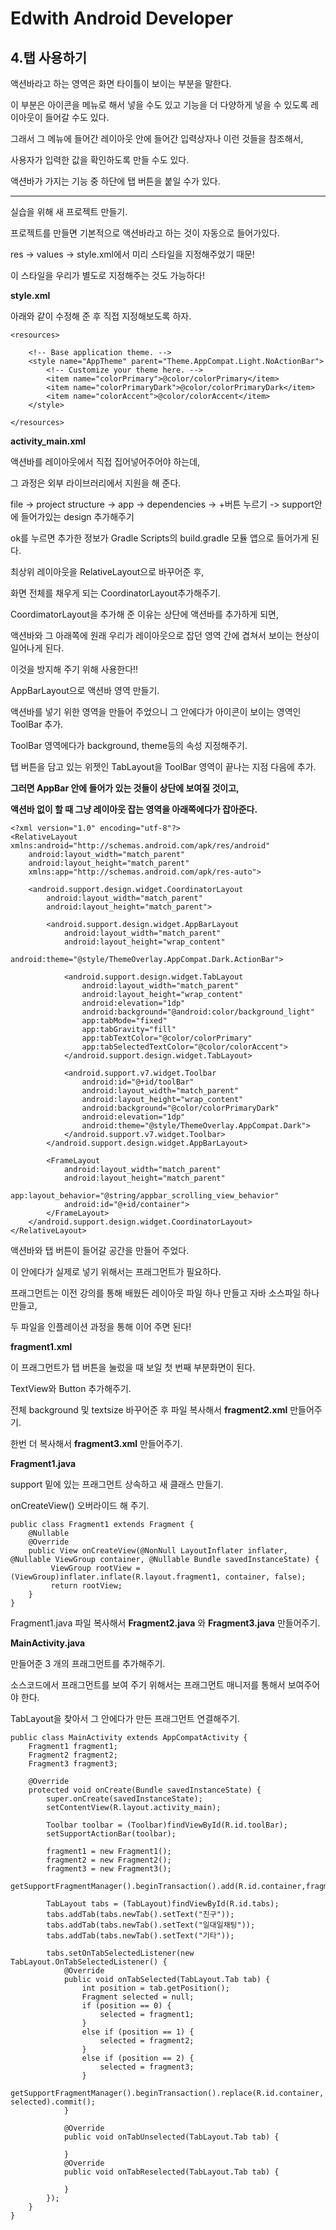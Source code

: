 # Edwith Android Developer

## 4.탭 사용하기

액션바라고 하는 영역은 화면 타이틀이 보이는 부분을 말한다.

이 부분은 아이콘을 메뉴로 해서 넣을 수도 있고 기능을 더 다양하게 넣을 수 있도록 레이아웃이 들어갈 수도 있다.

그래서 그 메뉴에 들어간 레이아웃 안에 들어간 입력상자나 이런 것들을 참조해서,

사용자가 입력한 값을 확인하도록 만들 수도 있다.

액션바가 가지는 기능 중 하단에 탭 버튼을 붙일 수가 있다.

---

실습을 위해 새 프로젝트 만들기.

프로젝트를 만들면 기본적으로 액션바라고 하는 것이 자동으로 들어가있다. 

res -> values -> style.xml에서 미리 스타일을 지정해주었기 때문!

이 스타일을 우리가 별도로 지정해주는 것도 가능하다!

**style.xml**

아래와 같이 수정해 준 후 직접 지정해보도록 하자.

    <resources>
    
        <!-- Base application theme. -->
        <style name="AppTheme" parent="Theme.AppCompat.Light.NoActionBar">
            <!-- Customize your theme here. -->
            <item name="colorPrimary">@color/colorPrimary</item>
            <item name="colorPrimaryDark">@color/colorPrimaryDark</item>
            <item name="colorAccent">@color/colorAccent</item>
        </style>
    
    </resources>

**activity_main.xml**

액션바를 레이아웃에서 직접 집어넣어주어야 하는데,

그 과정은 외부 라이브러리에서 지원을 해 준다.

file -> project structure -> app -> dependencies -> +버튼 누르기 -> support안에 들어가있는 design 추가해주기

ok를 누르면 추가한 정보가 Gradle Scripts의 build.gradle 모듈 앱으로 들어가게 된다.

최상위 레이아웃을 RelativeLayout으로 바꾸어준 후,

화면 전체를 채우게 되는 CoordinatorLayout추가해주기.

CoordimatorLayout을 추가해 준 이유는 상단에 액션바를 추가하게 되면,

액션바와 그 아래쪽에 원래 우리가 레이아웃으로 잡던 영역 간에 겹쳐서 보이는 현상이 일어나게 된다.

이것을 방지해 주기 위해 사용한다!!

AppBarLayout으로 액션바 영역 만들기.

액션바를 넣기 위한 영역을 만들어 주었으니 그 안에다가 아이콘이 보이는 영역인 ToolBar 추가.

ToolBar 영역에다가 background, theme등의 속성 지정해주기.

탭 버튼을 담고 있는 위젯인 TabLayout을 ToolBar 영역이 끝나는 지점 다음에 추가.

**그러면 AppBar 안에 들어가 있는 것들이 상단에 보여질 것이고,**

**액션바 없이 할 때 그냥 레이아웃 잡는 영역을 아래쪽에다가 잡아준다.**

    <?xml version="1.0" encoding="utf-8"?>
    <RelativeLayout xmlns:android="http://schemas.android.com/apk/res/android"
        android:layout_width="match_parent"
        android:layout_height="match_parent"
        xmlns:app="http://schemas.android.com/apk/res-auto">
    
        <android.support.design.widget.CoordinatorLayout
            android:layout_width="match_parent"
            android:layout_height="match_parent">
    
            <android.support.design.widget.AppBarLayout
                android:layout_width="match_parent"
                android:layout_height="wrap_content"
                android:theme="@style/ThemeOverlay.AppCompat.Dark.ActionBar">
    
                <android.support.design.widget.TabLayout
                    android:layout_width="match_parent"
                    android:layout_height="wrap_content"
                    android:elevation="1dp"
                    android:background="@android:color/background_light"
                    app:tabMode="fixed"
                    app:tabGravity="fill"
                    app:tabTextColor="@color/colorPrimary"
                    app:tabSelectedTextColor="@color/colorAccent">
                </android.support.design.widget.TabLayout>
    
                <android.support.v7.widget.Toolbar
                    android:id="@+id/toolBar"
                    android:layout_width="match_parent"
                    android:layout_height="wrap_content"
                    android:background="@color/colorPrimaryDark"
                    android:elevation="1dp"
                    android:theme="@style/ThemeOverlay.AppCompat.Dark">
                </android.support.v7.widget.Toolbar>
            </android.support.design.widget.AppBarLayout>
    
            <FrameLayout
                android:layout_width="match_parent"
                android:layout_height="match_parent"
                app:layout_behavior="@string/appbar_scrolling_view_behavior"
                android:id="@+id/container">
            </FrameLayout>
        </android.support.design.widget.CoordinatorLayout>
    </RelativeLayout>

액션바와 탭 버튼이 들어갈 공간을 만들어 주었다.

이 안에다가 실제로 넣기 위해서는 프래그먼트가 필요하다.

프래그먼트는 이전 강의를 통해 배웠든 레이아웃 파일 하나 만들고 자바 소스파일 하나 만들고,

두 파일을 인플레이션 과정을 통해 이어 주면 된다!

**fragment1.xml**

이 프래그먼트가 탭 버튼을 눌렀을 때 보일 첫 번째 부분화면이 된다.

TextView와 Button 추가해주기.

전체 background 및 textsize 바꾸어준 후 파일 복사해서 **fragment2.xml** 만들어주기.

한번 더 복사해서 **fragment3.xml** 만들어주기.

**Fragment1.java**

support 밑에 있는 프래그먼트 상속하고 새 클래스 만들기.

onCreateView() 오버라이드 해 주기.

    public class Fragment1 extends Fragment {
        @Nullable
        @Override
        public View onCreateView(@NonNull LayoutInflater inflater, @Nullable ViewGroup container, @Nullable Bundle savedInstanceState) {
             ViewGroup rootView = (ViewGroup)inflater.inflate(R.layout.fragment1, container, false);
             return rootView;
        }
    }

Fragment1.java 파일 복사해서 **Fragment2.java** 와 **Fragment3.java** 만들어주기.

**MainActivity.java**

만들어준 3 개의 프래그먼트를 추가해주기.

소스코드에서 프래그먼트를 보여 주기 위해서는 프래그먼트 매니저를 통해서 보여주어야 한다.

TabLayout을 찾아서 그 안에다가 만든 프래그먼트 연결해주기.

    public class MainActivity extends AppCompatActivity {
        Fragment1 fragment1;
        Fragment2 fragment2;
        Fragment3 fragment3;
    
        @Override
        protected void onCreate(Bundle savedInstanceState) {
            super.onCreate(savedInstanceState);
            setContentView(R.layout.activity_main);
    
            Toolbar toolbar = (Toolbar)findViewById(R.id.toolBar);
            setSupportActionBar(toolbar);
    
            fragment1 = new Fragment1();
            fragment2 = new Fragment2();
            fragment3 = new Fragment3();
            getSupportFragmentManager().beginTransaction().add(R.id.container,fragment1).commit();
    
            TabLayout tabs = (TabLayout)findViewById(R.id.tabs);
            tabs.addTab(tabs.newTab().setText("친구"));
            tabs.addTab(tabs.newTab().setText("일대일채팅"));
            tabs.addTab(tabs.newTab().setText("기타"));
    
            tabs.setOnTabSelectedListener(new TabLayout.OnTabSelectedListener() {
                @Override
                public void onTabSelected(TabLayout.Tab tab) {
                    int position = tab.getPosition();
                    Fragment selected = null;
                    if (position == 0) {
                        selected = fragment1;
                    }
                    else if (position == 1) {
                        selected = fragment2;
                    }
                    else if (position == 2) {
                        selected = fragment3;
                    }
                    getSupportFragmentManager().beginTransaction().replace(R.id.container, selected).commit();
                }
    
                @Override
                public void onTabUnselected(TabLayout.Tab tab) {
    
                }
                @Override
                public void onTabReselected(TabLayout.Tab tab) {
    
                }
            });
        }
    }


